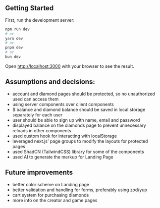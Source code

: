 ## Getting Started

First, run the development server:

```bash
npm run dev
# or
yarn dev
# or
pnpm dev
# or
bun dev
```

Open [http://localhost:3000](http://localhost:3000) with your browser to see the result.

## Assumptions and decisions:
- account and diamond pages should be protected, so no unauthorized used can access them
- using server components over client components
- $ balance and diamond balance should be saved in local storage separately for each user
- user should be able to sign up with name, email and password
- displayed balance on the diamonds page to prevent unnecessary reloads in other components
- used custom hook for interacting with localStorage
- leveraged next.js' page groups to modify the layouts for protected pages
- used ShadCN (TailwindCSS) library for some of the components
- used AI to generate the markup for Landing Page

## Future improvements
- better color scheme on Landing page
- better validation and handling for forms, preferably using zod/yup
- cart system for purchasing diamonds
- more info on the creator and game pages
